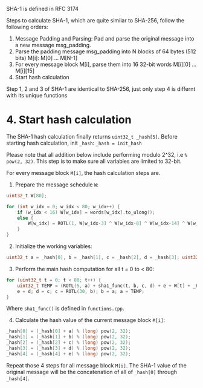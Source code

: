 SHA-1 is defined in RFC 3174

Steps to calculate SHA-1, which are quite similar to SHA-256, follow the following orders:
1. Message Padding and Parsing: Pad and parse the original message into a new message msg_padding.
2. Parse the padding message msg_padding into N blocks of 64 bytes (512 bits) M[i]: M[0] ... M[N-1]
3. For every message block M[i], parse them into 16 32-bit words M[i][0] ... M[i][15]
4. Start hash calculation

Step 1, 2 and 3 of SHA-1 are identical to SHA-256, just only step 4 is differnt with its unique functions
# 4. Start hash calculation

The SHA-1 hash calculation finally returns ``uint32_t _hash[5]``. Before starting hash calculation, init ``_hash``: ``_hash = init_hash``

Please note that all addition below include performing modulo 2^32, i.e ``% pow(2, 32)``. This step is to make sure all variables are limited to 32-bit.

For every message block ``M[i]``, the hash calculation steps are.

1. Prepare the message schedule ``W``:

```cpp
uint32_t W[80];

for (int w_idx = 0; w_idx < 80; w_idx++) {
    if (w_idx < 16) W[w_idx] = words[w_idx].to_ulong();
    else {
        W[w_idx] = ROTL(1, W[w_idx-3] ^ W[w_idx-8] ^ W[w_idx-14] ^ W[w_idx-16]);
    }
}
```

2. Initialize the working variables:

```cpp
uint32_t a = _hash[0], b = _hash[1], c = _hash[2], d = _hash[3]; uint32_t e = _hash[4];
```
3. Perform the main hash computation for all t = 0 to < 80:

```cpp
for (uint32_t t = 0; t < 80; t++) {
    uint32_t TEMP = (ROTL(5, a) + sha1_func(t, b, c, d) + e + W[t] + _K[t]) % (long) pow(2, 32);
    e = d; d = c; c = ROTL(30, b); b = a; a = TEMP;
}
```
Where ``sha1_func()`` is defined in ``functions.cpp``.

4. Calculate the hash value of the current message block ``M[i]``:
```cpp
_hash[0] = (_hash[0] + a) % (long) pow(2, 32);
_hash[1] = (_hash[1] + b) % (long) pow(2, 32);
_hash[2] = (_hash[2] + c) % (long) pow(2, 32);
_hash[3] = (_hash[3] + d) % (long) pow(2, 32);
_hash[4] = (_hash[4] + e) % (long) pow(2, 32);
```
Repeat those 4 steps for all message block ``M[i]``. The SHA-1 value of the original message will be the concatenation of all of ``_hash[0]`` through ``_hash[4]``.